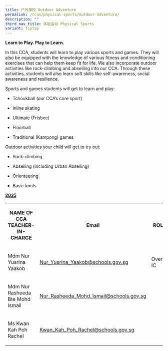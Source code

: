 ```yaml
---
title: 户外探险 Outdoor Adventure
permalink: /ccas/physical-sports/outdoor-adventure/
description: ""
third_nav_title: 体能运动 Physical Sports
variant: tiptap
---
```

<p><strong>Learn to Play. Play to Learn.</strong>
</p>
<p>In this CCA, students will learn to play various sports and games. They
will also be equipped with the knowledge of various fitness and conditioning
exercises that can help them keep fit for life. We also incorporate outdoor
activities like rock-climbing and abseiling into our CCA. Through these
activities, students will also learn soft skills like self-awareness, social
awareness and resilience.</p>
<p>Sports and games students will get to learn and play:</p>
<ul data-tight="true" class="tight">
<li>
<p>Tchoukball (our CCA’s core sport)</p>
</li>
<li>
<p>Inline skating</p>
</li>
<li>
<p>Ultimate (Frisbee)</p>
</li>
<li>
<p>Floorball</p>
</li>
<li>
<p>Traditional (Kampong) games</p>
</li>
</ul>
<p>Outdoor activities your child will get to try out:</p>
<ul data-tight="true" class="tight">
<li>
<p>Rock-climbing</p>
</li>
<li>
<p>Abseiling (including Urban Abseiling)</p>
</li>
<li>
<p>Orienteering</p>
</li>
<li>
<p>Basic knots</p>
</li>
</ul>
<p><strong><u>2025</u></strong>
</p>
<table style="minWidth: 75px">
<colgroup>
<col>
<col>
<col>
</colgroup>
<tbody>
<tr>
<th rowspan="1" colspan="1">
<p>NAME OF CCA
<br>TEACHER-IN-CHARGE</p>
</th>
<th rowspan="1" colspan="1">
<p>Email</p>
</th>
<th rowspan="1" colspan="1">
<p>ROLE</p>
</th>
</tr>
<tr>
<td rowspan="1" colspan="1">
<p>Mdm Nur Yusrina Yaakob</p>
</td>
<td rowspan="1" colspan="1">
<p><a href="mailto:Nur_Yusrina_Yaakob@schools.gov.sg" rel="noopener noreferrer nofollow" target="_blank">Nur_Yusrina_Yaakob@schools.gov.sg</a>
</p>
</td>
<td rowspan="1" colspan="1">
<p>Overall IC</p>
</td>
</tr>
<tr>
<td rowspan="1" colspan="1">
<p>Mdm Nur Rasheeda Bte Mohd Ismail</p>
</td>
<td rowspan="1" colspan="1">
<p><a href="mailto:Nur_Rasheeda_Mohd_Ismail@schools.gov.sg" rel="noopener noreferrer nofollow" target="_blank">Nur_Rasheeda_Mohd_Ismail@schools.gov.sg</a>
</p>
</td>
<td rowspan="1" colspan="1">
<p></p>
</td>
</tr>
<tr>
<td rowspan="1" colspan="1">
<p>Ms Kwan Kah Poh Rachel</p>
</td>
<td rowspan="1" colspan="1">
<p><a href="mailto:Kwan_Kah_Poh_Rachel@schools.gov.sg" rel="noopener noreferrer nofollow" target="_blank">Kwan_Kah_Poh_Rachel@schools.gov.sg</a>
</p>
</td>
<td rowspan="1" colspan="1">
<p></p>
</td>
</tr>
</tbody>
</table>
<p></p>